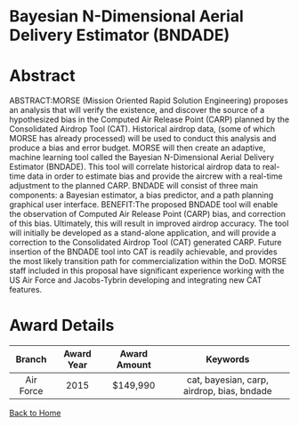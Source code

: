 
Bayesian N-Dimensional Aerial Delivery Estimator (BNDADE)
=========================================================

# Abstract


ABSTRACT:MORSE (Mission Oriented Rapid Solution Engineering) proposes an analysis that will verify the existence, and discover the source of a hypothesized bias in the Computed Air Release Point (CARP) planned by the Consolidated Airdrop Tool (CAT). Historical airdrop data, (some of which MORSE has already processed) will be used to conduct this analysis and produce a bias and error budget. MORSE will then create an adaptive, machine learning tool called the Bayesian N-Dimensional Aerial Delivery Estimator (BNDADE). This tool will correlate historical airdrop data to real-time data in order to estimate bias and provide the aircrew with a real-time adjustment to the planned CARP. BNDADE will consist of three main components: a Bayesian estimator, a bias predictor, and a path planning graphical user interface. BENEFIT:The proposed BNDADE tool will enable the observation of Computed Air Release Point (CARP) bias, and correction of this bias. Ultimately, this will result in improved airdrop accuracy. The tool will initially be developed as a stand-alone application, and will provide a correction to the Consolidated Airdrop Tool (CAT) generated CARP. Future insertion of the BNDADE tool into CAT is readily achievable, and provides the most likely transition path for commercialization within the DoD. MORSE staff included in this proposal have significant experience working with the US Air Force and Jacobs-Tybrin developing and integrating new CAT features.  

# Award Details

|Branch|Award Year|Award Amount|Keywords|
| :---: | :---: | :---: | :---: |
|Air Force|2015|$149,990|cat, bayesian, carp, airdrop, bias, bndade|
  
  


[Back to Home](https://github.com/chrischow/dod_sbir_awards/Reports/DJ/#1356)